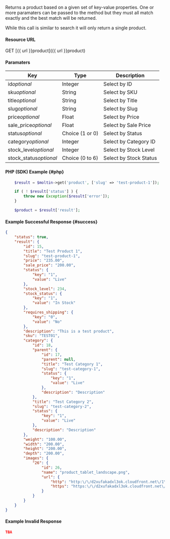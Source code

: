 <!--
@title GET product
@author Moltin Ltd
@description Gets a product based on the given criteria
@order 3.4

@sidebar 1
@family Product 
@rate No
@auth Yes
@format JSON
@http GET
@version beta
-->
Returns a product based on a given set of key-value properties. One or more paramaters can be passed to the method but they must all match exactly and the best match will be returned.

While this call is similar to search it will only return a single product.


#### Resource URL
GET [{{ url }}product]({{ url }}product)


#### Paramaters
Key | Type | Description
--- | ---- | -----------
id*optional* | Integer | Select by ID
sku*optional* | String | Select by SKU
title*optional* | String | Select by Title
slug*optional* | String | Select by Slug
price*optional* | Float | Select by Price
sale_price*optional* | Float | Select by Sale Price
status*optional* | Choice (1 or 0) | Select by Status
category*optional* | Integer | Select by Category ID
stock_level*optional* | Integer | Select by Stock Level
stock_status*optional* | Choice (0 to 6) | Select by Stock Status


#### PHP (SDK) Example  {#php}
``` php
    $result = $moltin->get('product', ['slug' => 'test-product-1']);

    if ( ! $result['status'] ) {
        throw new Exception($result['error']);
    }

    $product = $result['result'];
```

<!--code-->
#### Example Successful Response    {#success}
``` json
{
    "status": true,
    "result": {
        "id": 15,
        "title": "Test Product 1",
        "slug": "test-product-1",
        "price": "235.00",
        "sale_price": "200.00",
        "status": {
            "key": "1",
            "value": "Live"
        },
        "stock_level": 234,
        "stock_status": {
            "key": "1",
            "value": "In Stock"
        },
        "requires_shipping": {
            "key": "0",
            "value": "No"
        },
        "description": "This is a test product",
        "sku": "TEST01",
        "category": {
            "id": 18,
            "parent": {
                "id": 17,
                "parent": null,
                "title": "Test Category 1",
                "slug": "test-category-1",
                "status": {
                    "key": "1",
                    "value": "Live"
                },
                "description": "Description"
            },
            "title": "Test Category 2",
            "slug": "test-category-2",
            "status": {
                "key": "1",
                "value": "Live"
            },
            "description": "Description"
        },
        "weight": "100.00",
        "width": "200.00",
        "height": "200.00",
        "depth": "200.00",
        "images": {
            "26": {
                "id": 26,
                "name": "product_tablet_landscape.png",
                "url": {
                    "http": "http:\/\/d2xufakadxl3ok.cloudfront.net\/1\/product_tablet_landscape.png",
                    "https": "https:\/\/d2xufakadxl3ok.cloudfront.net\/1\/product_tablet_landscape.png"
                }
            }
        }
    }
}
```


#### Example Invalid Response
``` json
TBA
```
<!--/code-->
